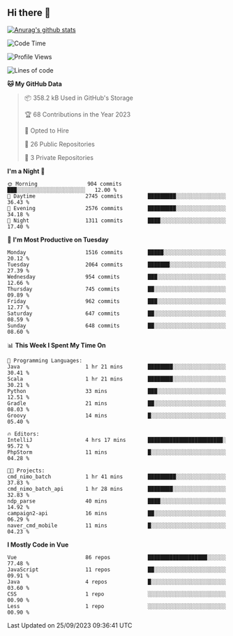 ## Hi there 👋

[![Anurag's github stats](https://github-readme-stats.vercel.app/api?username=Songwonseok)](https://github.com/anuraghazra/github-readme-stats)



<!--START_SECTION:waka-->
![Code Time](http://img.shields.io/badge/Code%20Time-2%2C518%20hrs%2031%20mins-blue)

![Profile Views](http://img.shields.io/badge/Profile%20Views-0-blue)

![Lines of code](https://img.shields.io/badge/From%20Hello%20World%20I%27ve%20Written-35.0%20million%20lines%20of%20code-blue)

**🐱 My GitHub Data** 

> 📦 358.2 kB Used in GitHub's Storage 
 > 
> 🏆 68 Contributions in the Year 2023
 > 
> 💼 Opted to Hire
 > 
> 📜 26 Public Repositories 
 > 
> 🔑 3 Private Repositories 
 > 
**I'm a Night 🦉** 

```text
🌞 Morning                904 commits         ███░░░░░░░░░░░░░░░░░░░░░░   12.00 % 
🌆 Daytime                2745 commits        █████████░░░░░░░░░░░░░░░░   36.43 % 
🌃 Evening                2576 commits        █████████░░░░░░░░░░░░░░░░   34.18 % 
🌙 Night                  1311 commits        ████░░░░░░░░░░░░░░░░░░░░░   17.40 % 
```
📅 **I'm Most Productive on Tuesday** 

```text
Monday                   1516 commits        █████░░░░░░░░░░░░░░░░░░░░   20.12 % 
Tuesday                  2064 commits        ███████░░░░░░░░░░░░░░░░░░   27.39 % 
Wednesday                954 commits         ███░░░░░░░░░░░░░░░░░░░░░░   12.66 % 
Thursday                 745 commits         ██░░░░░░░░░░░░░░░░░░░░░░░   09.89 % 
Friday                   962 commits         ███░░░░░░░░░░░░░░░░░░░░░░   12.77 % 
Saturday                 647 commits         ██░░░░░░░░░░░░░░░░░░░░░░░   08.59 % 
Sunday                   648 commits         ██░░░░░░░░░░░░░░░░░░░░░░░   08.60 % 
```


📊 **This Week I Spent My Time On** 

```text
💬 Programming Languages: 
Java                     1 hr 21 mins        ████████░░░░░░░░░░░░░░░░░   30.41 % 
Scala                    1 hr 21 mins        ████████░░░░░░░░░░░░░░░░░   30.21 % 
Python                   33 mins             ███░░░░░░░░░░░░░░░░░░░░░░   12.51 % 
Gradle                   21 mins             ██░░░░░░░░░░░░░░░░░░░░░░░   08.03 % 
Groovy                   14 mins             █░░░░░░░░░░░░░░░░░░░░░░░░   05.40 % 

🔥 Editors: 
IntelliJ                 4 hrs 17 mins       ████████████████████████░   95.72 % 
PhpStorm                 11 mins             █░░░░░░░░░░░░░░░░░░░░░░░░   04.28 % 

🐱‍💻 Projects: 
cmd_nimo_batch           1 hr 41 mins        █████████░░░░░░░░░░░░░░░░   37.83 % 
cmd_nimo_batch_api       1 hr 28 mins        ████████░░░░░░░░░░░░░░░░░   32.83 % 
ndp_parse                40 mins             ████░░░░░░░░░░░░░░░░░░░░░   14.92 % 
campaign2-api            16 mins             ██░░░░░░░░░░░░░░░░░░░░░░░   06.29 % 
naver_cmd_mobile         11 mins             █░░░░░░░░░░░░░░░░░░░░░░░░   04.23 % 
```

**I Mostly Code in Vue** 

```text
Vue                      86 repos            ███████████████████░░░░░░   77.48 % 
JavaScript               11 repos            ██░░░░░░░░░░░░░░░░░░░░░░░   09.91 % 
Java                     4 repos             █░░░░░░░░░░░░░░░░░░░░░░░░   03.60 % 
CSS                      1 repo              ░░░░░░░░░░░░░░░░░░░░░░░░░   00.90 % 
Less                     1 repo              ░░░░░░░░░░░░░░░░░░░░░░░░░   00.90 % 
```




 Last Updated on 25/09/2023 09:36:41 UTC
<!--END_SECTION:waka-->
